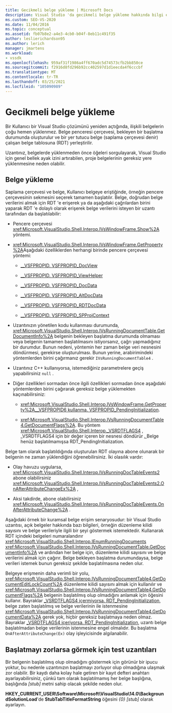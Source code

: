 ```yaml
---
title: Gecikmeli belge yükleme | Microsoft Docs
description: Visual Studio 'da gecikmeli belge yükleme hakkında bilgi edinin ve bir belgedeki öğeleri yüklenmeden önce sorgulayıp uzantıları nasıl kodlarlar.
ms.custom: SEO-VS-2020
ms.date: 11/04/2016
ms.topic: conceptual
ms.assetid: fb07b8e2-a4e3-4cb0-b04f-8eb11c491f35
author: leslierichardson95
ms.author: lerich
manager: jmartens
ms.workload:
- vssdk
ms.openlocfilehash: 959af31f1986a4ff670adc5d74573cfb2bb850ce
ms.sourcegitcommit: f2916d8fd296b92cc402597d1d1eecda4f6cccbf
ms.translationtype: MT
ms.contentlocale: tr-TR
ms.lasthandoff: 03/25/2021
ms.locfileid: "105090989"
---
```

# <a name="delayed-document-loading"></a>Gecikmeli belge yükleme

Bir Kullanıcı bir Visual Studio çözümünü yeniden açtığında, ilişkili belgelerin çoğu hemen yüklenmez. Belge penceresi çerçevesi, bekleyen bir başlatma durumunda oluşturulur ve bir yer tutucu belge (saplama çerçevesi denir) çalışan belge tablosuna (RDT) yerleştirilir.

Uzantınız, belgelerde yüklenmeden önce öğeleri sorgulayarak, Visual Studio için genel bellek ayak izini artırabilen, proje belgelerinin gereksiz yere yüklenmesine neden olabilir.

## <a name="document-loading"></a>Belge yükleme

Saplama çerçevesi ve belge, Kullanıcı belgeye eriştiğinde, örneğin pencere çerçevesinin sekmesini seçerek tamamen başlatılır. Belge, doğrudan belge verilerini almak için RDT 'e erişerek ya da aşağıdaki çağrılardan birini yaparak RDT 'e dolaylı olarak erişerek belge verilerini isteyen bir uzantı tarafından da başlatılabilir:

- Pencere çerçevesi <xref:Microsoft.VisualStudio.Shell.Interop.IVsWindowFrame.Show%2A> yöntemi.

- <xref:Microsoft.VisualStudio.Shell.Interop.IVsWindowFrame.GetProperty%2A>Aşağıdaki özelliklerden herhangi birinde pencere çerçevesi yöntemi:

  - [__VSFPROPID. VSFPROPID_DocView](<xref:Microsoft.VisualStudio.Shell.Interop.__VSFPROPID.VSFPROPID_DocView>)

  - [__VSFPROPID. VSFPROPID_ViewHelper](<xref:Microsoft.VisualStudio.Shell.Interop.__VSFPROPID.VSFPROPID_ViewHelper>)

  - [__VSFPROPID. VSFPROPID_DocData](<xref:Microsoft.VisualStudio.Shell.Interop.__VSFPROPID.VSFPROPID_DocData>)

  - [__VSFPROPID. VSFPROPID_AltDocData](<xref:Microsoft.VisualStudio.Shell.Interop.__VSFPROPID.VSFPROPID_AltDocData>)

  - [__VSFPROPID. VSFPROPID_RDTDocData](<xref:Microsoft.VisualStudio.Shell.Interop.__VSFPROPID.VSFPROPID_RDTDocData>)

  - [__VSFPROPID. VSFPROPID_SPProjContext](<xref:Microsoft.VisualStudio.Shell.Interop.__VSFPROPID.VSFPROPID_SPProjContext>)

- Uzantınızın yönetilen kodu kullanması durumunda, <xref:Microsoft.VisualStudio.Shell.Interop.IVsRunningDocumentTable.GetDocumentInfo%2A> belgenin bekleyen başlatma durumunda olmaması veya belgenin tamamen başlatılmasını istiyorsanız, çağrı yapmadığınız bir durumdur. Bunun nedeni, yöntemin her zaman belge veri nesnesini döndürmesi, gerekirse oluşturulması. Bunun yerine, arabirimindeki yöntemlerden birini çağırmanız gerekir `IVsRunningDocumentTable4` .

- Uzantınız C++ kullanıyorsa, istemediğiniz parametrelere geçiş yapabilirsiniz `null` .

- Diğer özellikleri sormadan önce ilgili özellikleri sormadan önce aşağıdaki yöntemlerden birini çağırarak gereksiz belge yüklemekten kaçınabilirsiniz:

  - <xref:Microsoft.VisualStudio.Shell.Interop.IVsWindowFrame.GetProperty%2A>[__VSFPROPID6 kullanma. VSFPROPID_PendingInitialization](<xref:Microsoft.VisualStudio.Shell.Interop.__VSFPROPID6.VSFPROPID_PendingInitialization>).

  - <xref:Microsoft.VisualStudio.Shell.Interop.IVsRunningDocumentTable4.GetDocumentFlags%2A>. Bu yöntem <xref:Microsoft.VisualStudio.Shell.Interop._VSRDTFLAGS4> , _VSRDTFLAGS4 için bir değer içeren bir nesnesi döndürür [. ](<xref:Microsoft.VisualStudio.Shell.Interop._VSRDTFLAGS4.RDT_PendingInitialization>) Belge henüz başlatılmamışsa RDT_PendingInitialization.

Belge tam olarak başlatıldığında oluşturulan RDT olayına abone olunarak bir belgenin ne zaman yüklendiğini öğrenebilirsiniz. İki olasılık vardır:

- Olay havuzu uygularsa, <xref:Microsoft.VisualStudio.Shell.Interop.IVsRunningDocTableEvents2> abone olabilirsiniz <xref:Microsoft.VisualStudio.Shell.Interop.IVsRunningDocTableEvents2.OnAfterAttributeChangeEx%2A> ,

- Aksi takdirde, abone olabilirsiniz <xref:Microsoft.VisualStudio.Shell.Interop.IVsRunningDocTableEvents.OnAfterAttributeChange%2A> .

Aşağıdaki örnek bir kuramsal belge erişim senaryosudur: bir Visual Studio uzantısı, açık belgeler hakkında bazı bilgileri, örneğin düzenleme kilidi sayısını ve belge verileriyle ilgili bir şeyi göstermek istemektedir. Kullanarak RDT içindeki belgeleri numaralandırır <xref:Microsoft.VisualStudio.Shell.Interop.IEnumRunningDocuments> <xref:Microsoft.VisualStudio.Shell.Interop.IVsRunningDocumentTable.GetDocumentInfo%2A> ve ardından her belge için, düzenleme kilidi sayısını ve belge verilerini almak için çağırır. Belge bekleyen başlatma durumundaysa, belge verileri istemek bunun gereksiz şekilde başlatılmasına neden olur.

Belgeye erişmenin daha verimli bir yolu, <xref:Microsoft.VisualStudio.Shell.Interop.IVsRunningDocumentTable4.GetDocumentEditLockCount%2A> düzenleme kilidi sayısını almak için kullanılır ve <xref:Microsoft.VisualStudio.Shell.Interop.IVsRunningDocumentTable4.GetDocumentFlags%2A> belgenin başlatılmış olup olmadığını anlamak için öğesini kullanır. Bayraklar [_VSRDTFLAGS4 içermiyorsa. RDT_PendingInitialization](<xref:Microsoft.VisualStudio.Shell.Interop._VSRDTFLAGS4.RDT_PendingInitialization>), belge zaten başlatılmış ve belge verilerinin ile istenmesine <xref:Microsoft.VisualStudio.Shell.Interop.IVsRunningDocumentTable4.GetDocumentData%2A> gerek yok, hiçbir gereksiz başlatmaya neden olmaz. Bayraklar [_VSRDTFLAGS4 içeriyorsa. RDT_PendingInitialization](<xref:Microsoft.VisualStudio.Shell.Interop._VSRDTFLAGS4.RDT_PendingInitialization>), uzantı belge başlatılmadan belge verilerinin istenmesine engel olmalıdır. Bu başlatma `OnAfterAttributeChange(Ex)` olay işleyicisinde algılanabilir.

## <a name="test-extensions-to-see-if-they-force-initialization"></a>Başlatmayı zorlarsa görmek için test uzantıları

Bir belgenin başlatılmış olup olmadığını göstermek için görünür bir ipucu yoktur, bu nedenle uzantınızın başlatmayı zorluyor olup olmadığına ulaşmak zor olabilir. Bir kaydı daha kolay hale getiren bir kayıt defteri anahtarı ayarlayabilirsiniz, çünkü tam olarak başlatılmamış her belge başlığına, başlığında *[stub]* metni sahip olacak şekilde neden olur.

**HKEY_CURRENT_USER\Software\Microsoft\VisualStudio\14.0\BackgroundSolutionLoad**'de **StubTabTitleFormatString** öğesini *{0} [stub]* olarak ayarlayın.
